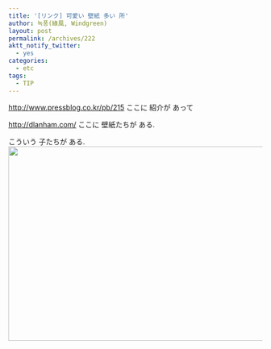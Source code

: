 ```yaml
---
title: '[リンク] 可愛い 壁紙 多い 所'
author: 녹풍(綠風, Windgreen)
layout: post
permalink: /archives/222
aktt_notify_twitter:
  - yes
categories:
  - etc
tags:
  - TIP
---
```

<meta http-equiv="content-type" content="text/html; charset=utf-8" />

<a target="_top" href="http://www.pressblog.co.kr/pb/215">http://www.pressblog.co.kr/pb/215</a>&nbsp;ここに 紹介が あって <div>
  <meta http-equiv="content-type" content="text/html; charset=utf-8" />
  
  <a target="_top" href="http://dlanham.com/">http://dlanham.com/</a>&nbsp;ここに 壁紙たちが ある.
</div>

<div>
  こういう 子たちが ある.
</div>

<div>
  <img src="http://dl.dropboxusercontent.com/u/15546257/blog/mytory/old-images/1/cfile26.uf.184D594C4D4BC8932B844E.jpg" class="aligncenter" alt="" height="386" width="540" />
</div>